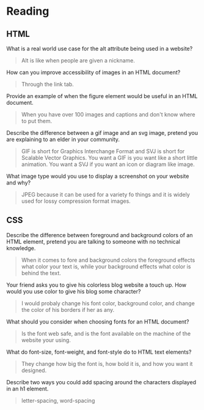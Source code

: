 # Reading

## HTML
What is a real world use case for the alt attribute being used in a website?
> Alt is like when people are given a nickname.

How can you improve accessibility of images in an HTML document?
> Through the <a></a> link tab.

Provide an example of when the figure element would be useful in an HTML document.
> When you have over 100 images and captions and don't know where to put them.

Describe the difference between a gif image and an svg image, pretend you are explaining to an elder in your community.
> GIF is short for Graphics Interchange Format and SVJ is short for Scalable Vector Graphics. You want a GIF is you want like a short little animation. You want a SVJ if you want an icon or diagram like image.

What image type would you use to display a screenshot on your website and why?
> JPEG because it can be used for a variety fo things and it is widely used for lossy compression format images.

## CSS
Describe the difference between foreground and background colors of an HTML element, pretend you are talking to someone with no technical knowledge.
> When it comes to fore and background colors the foreground effects what color your text is, while your background effects what color is behind the text.

Your friend asks you to give his colorless blog website a touch up. How would you use color to give his blog some character?
> I would probaly change his font color, background color, and change the color of his borders if her as any.

What should you consider when choosing fonts for an HTML document?
> Is the font web safe, and is the font available on the machine of the website your using.

What do font-size, font-weight, and font-style do to HTML text elements?
> They change how big the font is, how bold it is, and how you want it designed.

Describe two ways you could add spacing around the characters displayed in an h1 element.
> letter-spacing, word-spacing
